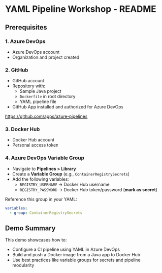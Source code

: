 
# YAML Pipeline Workshop - README

## Prerequisites

### 1. Azure DevOps
- Azure DevOps account
- Organization and project created

### 2. GitHub
- GitHub account
- Repository with:
  - Sample Java project
  - `Dockerfile` in root directory
  - YAML pipeline file
- GitHub App installed and authorized for Azure DevOps

https://github.com/apps/azure-pipelines

### 3. Docker Hub
- Docker Hub account
- Personal access token

### 4. Azure DevOps Variable Group
- Navigate to **Pipelines > Library**
- Create a **Variable Group** (e.g., `ContainerRegistrySecrets`)
- Add the following variables:
  - `REGISTRY_USERNAME` → Docker Hub username
  - `REGISTRY_PASSWORD` → Docker Hub token/password (**mark as secret**)

Reference this group in your YAML:

```yaml
variables:
  - group: ContainerRegistrySecrets
```


## Demo Summary
This demo showcases how to:
- Configure a CI pipeline using YAML in Azure DevOps
- Build and push a Docker image from a Java app to Docker Hub
- Use best practices like variable groups for secrets and pipeline modularity
